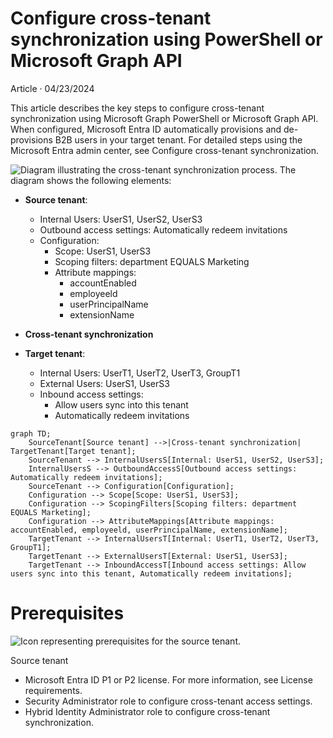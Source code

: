 # Configure cross-tenant synchronization using PowerShell or Microsoft Graph API

Article · 04/23/2024

This article describes the key steps to configure cross-tenant synchronization using Microsoft Graph PowerShell or Microsoft Graph API. When configured, Microsoft Entra ID automatically provisions and de-provisions B2B users in your target tenant. For detailed steps using the Microsoft Entra admin center, see Configure cross-tenant synchronization.

![Diagram illustrating the cross-tenant synchronization process.](figures/0)
The diagram shows the following elements:

- **Source tenant**:
  - Internal Users: UserS1, UserS2, UserS3
  - Outbound access settings: Automatically redeem invitations
  - Configuration: 
    - Scope: UserS1, UserS3
    - Scoping filters: department EQUALS Marketing
    - Attribute mappings:
      - accountEnabled
      - employeeld
      - userPrincipalName
      - extensionName
- **Cross-tenant synchronization**

- **Target tenant**:
  - Internal Users: UserT1, UserT2, UserT3, GroupT1
  - External Users: UserS1, UserS3
  - Inbound access settings:
    - Allow users sync into this tenant
    - Automatically redeem invitations

```mermaid
graph TD;
    SourceTenant[Source tenant] -->|Cross-tenant synchronization| TargetTenant[Target tenant];
    SourceTenant --> InternalUsersS[Internal: UserS1, UserS2, UserS3];
    InternalUsersS --> OutboundAccessS[Outbound access settings: Automatically redeem invitations];
    SourceTenant --> Configuration[Configuration];
    Configuration --> Scope[Scope: UserS1, UserS3];
    Configuration --> ScopingFilters[Scoping filters: department EQUALS Marketing];
    Configuration --> AttributeMappings[Attribute mappings: accountEnabled, employeeld, userPrincipalName, extensionName];
    TargetTenant --> InternalUsersT[Internal: UserT1, UserT2, UserT3, GroupT1];
    TargetTenant --> ExternalUsersT[External: UserS1, UserS3];
    TargetTenant --> InboundAccessT[Inbound access settings: Allow users sync into this tenant, Automatically redeem invitations];
```

# Prerequisites

![Icon representing prerequisites for the source tenant.](figures/1)

Source tenant

- Microsoft Entra ID P1 or P2 license. For more information, see License requirements.
- Security Administrator role to configure cross-tenant access settings.
- Hybrid Identity Administrator role to configure cross-tenant synchronization.